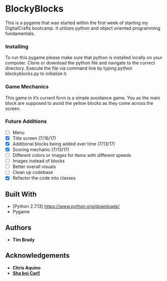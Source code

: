 # BlockyBlocks

This is a pygame that was started within the first week of starting my DigitalCrafts bootcamp. It utilizes python and object oriented programming fundamentals.

### Installing

To run this pygame please make sure that python is installed locally on your computer. Clone or download the python file and navigate to the correct directory. Execute the file via command line by typing python blockyblocks.py to initialize it.

### Game Mechanics

This game in it’s current form is a simple avoidance game. You as the main block are supposed to avoid the yellow blocks as they come across the screen.

### Future Additions

- [ ] Menu
- [x] Title screen (7/16/17)
- [x] Additional blocks being added over time (7/13/17)
- [x] Scoring mechanic (7/13/17)
- [ ] Different colors or images for items with different speeds
- [ ] Images instead of blocks
- [ ] Better overall visuals
- [ ] Clean up codebase
- [x] Refactor the code into classes

## Built With

* [Python 2.7.13] https://www.python.org/downloads/
* Pygame

## Authors

* **Tim Brady**

## Acknowledgements
 * **Chris Aquino**
 * [**Sha boi Carl!**](https://github.com/mutebard)
